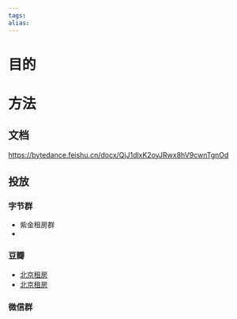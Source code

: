 ```yaml
---
tags: 
alias:
---
```

# 目的
# 方法
## 文档
https://bytedance.feishu.cn/docx/QjJ1dlxK2oyJRwx8hV9cwnTgnOd
## 投放
### 字节群
- 紫金租房群
- 
### 豆瓣
- [北京租房](https://www.douban.com/group/beijingzufang/?ref=sidebar) 
- [北京租房](https://www.douban.com/group/sweethome/) 
### 微信群
